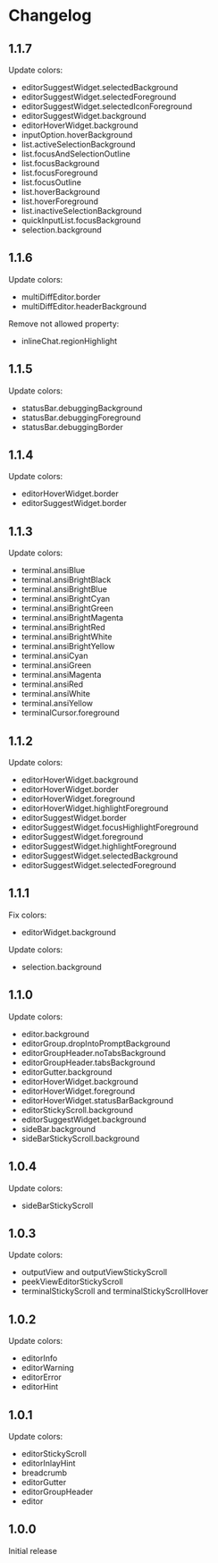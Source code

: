 # Changelog

## 1.1.7

Update colors:

- editorSuggestWidget.selectedBackground
- editorSuggestWidget.selectedForeground
- editorSuggestWidget.selectedIconForeground
- editorSuggestWidget.background
- editorHoverWidget.background
- inputOption.hoverBackground
- list.activeSelectionBackground
- list.focusAndSelectionOutline
- list.focusBackground
- list.focusForeground
- list.focusOutline
- list.hoverBackground
- list.hoverForeground
- list.inactiveSelectionBackground
- quickInputList.focusBackground
- selection.background

## 1.1.6

Update colors:

- multiDiffEditor.border
- multiDiffEditor.headerBackground

Remove not allowed property:

- inlineChat.regionHighlight

## 1.1.5

Update colors:

- statusBar.debuggingBackground
- statusBar.debuggingForeground
- statusBar.debuggingBorder

## 1.1.4

Update colors:

- editorHoverWidget.border
- editorSuggestWidget.border

## 1.1.3

Update colors:

- terminal.ansiBlue
- terminal.ansiBrightBlack
- terminal.ansiBrightBlue
- terminal.ansiBrightCyan
- terminal.ansiBrightGreen
- terminal.ansiBrightMagenta
- terminal.ansiBrightRed
- terminal.ansiBrightWhite
- terminal.ansiBrightYellow
- terminal.ansiCyan
- terminal.ansiGreen
- terminal.ansiMagenta
- terminal.ansiRed
- terminal.ansiWhite
- terminal.ansiYellow
- terminalCursor.foreground

## 1.1.2

Update colors:

- editorHoverWidget.background
- editorHoverWidget.border
- editorHoverWidget.foreground
- editorHoverWidget.highlightForeground
- editorSuggestWidget.border
- editorSuggestWidget.focusHighlightForeground
- editorSuggestWidget.foreground
- editorSuggestWidget.highlightForeground
- editorSuggestWidget.selectedBackground
- editorSuggestWidget.selectedForeground

## 1.1.1

Fix colors:

- editorWidget.background

Update colors:

- selection.background

## 1.1.0

Update colors:

- editor.background
- editorGroup.dropIntoPromptBackground
- editorGroupHeader.noTabsBackground
- editorGroupHeader.tabsBackground
- editorGutter.background
- editorHoverWidget.background
- editorHoverWidget.foreground
- editorHoverWidget.statusBarBackground
- editorStickyScroll.background
- editorSuggestWidget.background
- sideBar.background
- sideBarStickyScroll.background

## 1.0.4

Update colors:

- sideBarStickyScroll

## 1.0.3

Update colors:

- outputView and outputViewStickyScroll
- peekViewEditorStickyScroll
- terminalStickyScroll and terminalStickyScrollHover

## 1.0.2

Update colors:

- editorInfo
- editorWarning
- editorError
- editorHint

## 1.0.1

Update colors:

- editorStickyScroll
- editorInlayHint
- breadcrumb
- editorGutter
- editorGroupHeader
- editor

## 1.0.0

Initial release
